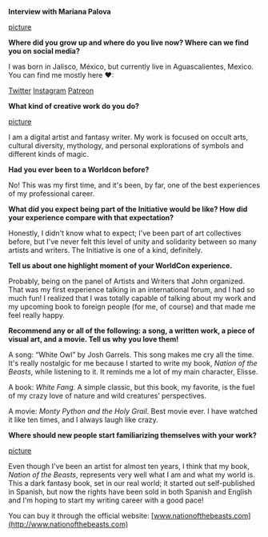 **Interview with Mariana Palova**

[picture](Mexicanx123)

**Where did you grow up and where do you live now? Where can we find you on social media?**

I was born in Jalisco, México, but currently live in Aguascalientes, Mexico.
You can find me mostly here ♥:

[Twitter](https://twitter.com/MarianaPalova)
[Instagram](https://www.instagram.com/marianapalova/)
[Patreon](https://www.patreon.com/marianapalova)

**What kind of creative work do you do?**

[picture](Mexicanx013)

 I am a digital artist and fantasy writer. My work is focused on occult arts, cultural diversity, mythology, and personal explorations of symbols and different kinds of magic.

 **Had you ever been to a Worldcon before?**

 No! This was my first time, and it's been, by far, one of the best experiences of my professional career.

 **What did you expect being part of the Initiative would be like? How did your experience compare with that expectation?**

 Honestly, I didn't know what to expect; I've been part of art collectives before, but I've never felt this level of unity and solidarity between so many artists and writers. The Initiative is one of a kind, definitely.

**Tell us about one highlight moment of your WorldCon experience.**

Probably, being on the panel of Artists and Writers that John organized. That was my first experience talking in an international forum, and I had so much fun! I realized that I was totally capable of talking about my work and my upcoming book to foreign people (for me, of course) and that made me feel really happy.

**Recommend any or all of the following: a song, a written work, a piece of visual art, and a movie. Tell us why you love them!**

A song: “White Owl” by Josh Garrels. This song makes me cry all the time. It's really nostalgic for me because I started to write my book, _Nation of the Beasts_, while listening to it. It reminds me a lot of my main character, Elisse.

A book: _White Fang_. A simple classic, but this book, my favorite, is the fuel of my crazy love of nature and wild creatures’ perspectives.

A movie: _Monty Python and the Holy Grail_. Best movie ever. I have watched it like ten times, and I always laugh like crazy.

**Where should new people start familiarizing themselves with your work?**

[picture](Mexicanx014)

Even though I've been an artist for almost ten years, I think that my book, _Nation of the Beasts_, represents very well what I am and what my world is. This a dark fantasy book, set in our real world; it started out self-published in Spanish, but now the rights have been sold in both Spanish and English and I'm hoping to start my writing career with a good pace!

You can buy it through the official website: [www.nationofthebeasts.com](http://www.nationofthebeasts.com)
